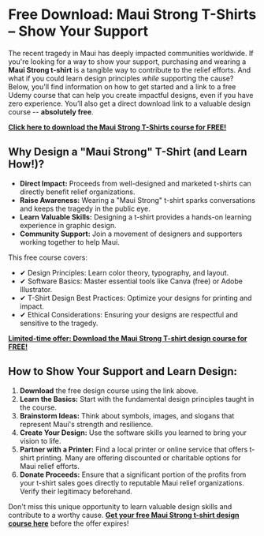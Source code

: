 # Free Download: Maui Strong T-Shirts – Show Your Support

The recent tragedy in Maui has deeply impacted communities worldwide. If you're looking for a way to show your support, purchasing and wearing a **Maui Strong t-shirt** is a tangible way to contribute to the relief efforts. And what if you could learn design principles *while* supporting the cause? Below, you'll find information on how to get started and a link to a free Udemy course that can help you create impactful designs, even if you have zero experience. You’ll also get a direct download link to a valuable design course -- **absolutely free**.

[**Click here to download the Maui Strong T-Shirts course for FREE!**](https://udemywork.com/maui-strong-t-shirts)

## Why Design a "Maui Strong" T-Shirt (and Learn How!)?

*   **Direct Impact:** Proceeds from well-designed and marketed t-shirts can directly benefit relief organizations.
*   **Raise Awareness:** Wearing a "Maui Strong" t-shirt sparks conversations and keeps the tragedy in the public eye.
*   **Learn Valuable Skills:** Designing a t-shirt provides a hands-on learning experience in graphic design.
*   **Community Support:** Join a movement of designers and supporters working together to help Maui.

This free course covers:

*   ✔ Design Principles: Learn color theory, typography, and layout.
*   ✔ Software Basics: Master essential tools like Canva (free) or Adobe Illustrator.
*   ✔ T-Shirt Design Best Practices: Optimize your designs for printing and impact.
*   ✔ Ethical Considerations: Ensuring your designs are respectful and sensitive to the tragedy.

[**Limited-time offer: Download the Maui Strong T-shirt design course for FREE!**](https://udemywork.com/maui-strong-t-shirts)

## How to Show Your Support and Learn Design:

1.  **Download** the free design course using the link above.
2.  **Learn the Basics:** Start with the fundamental design principles taught in the course.
3.  **Brainstorm Ideas:** Think about symbols, images, and slogans that represent Maui's strength and resilience.
4.  **Create Your Design:** Use the software skills you learned to bring your vision to life.
5.  **Partner with a Printer:** Find a local printer or online service that offers t-shirt printing. Many are offering discounted or charitable options for Maui relief efforts.
6.  **Donate Proceeds:** Ensure that a significant portion of the profits from your t-shirt sales goes directly to reputable Maui relief organizations. Verify their legitimacy beforehand.

Don't miss this unique opportunity to learn valuable design skills and contribute to a worthy cause. **[Get your free Maui Strong t-shirt design course here](https://udemywork.com/maui-strong-t-shirts)** before the offer expires!
